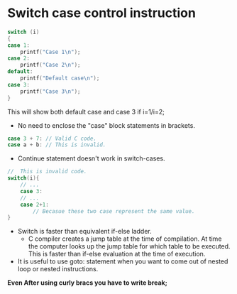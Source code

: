 # Switch case control instruction

```C
switch (i)
{
case 1:
    printf("Case 1\n");
case 2:
    printf("Case 2\n");
default:
    printf("Default case\n");
case 3:
    printf("Case 3\n");
}
```

This will show both default case and case 3 if i=1/i=2;

- No need to enclose the "case" block statements in brackets.

```c
case 3 + 7: // Valid C code.
case a + b: // This is invalid.
```

- Continue statement doesn't work in switch-cases.

```C
//  This is invalid code.
switch(i){
    // ...
    case 3:
    // ...
    case 2+1:
		// Becasue these two case represent the same value.
}
```

- Switch is faster than equivalent if-else ladder.
  - C compiler creates a jump table at the time of compilation. At time the computer looks up the jump table for which table to be executed. This is faster than if-else evaluation at the time of execution.
- It is useful to use goto: statement when you want to come out of nested loop or nested instructions.

**Even After using curly bracs you have to write break;**
